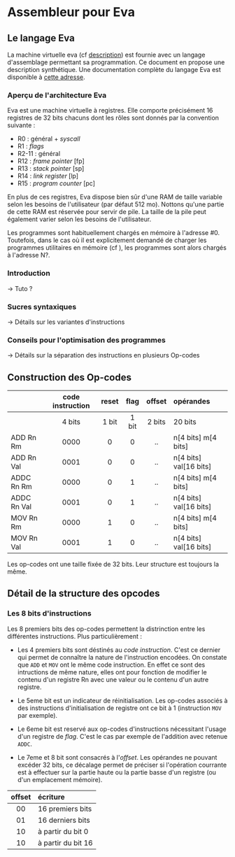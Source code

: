 # Assembleur pour Eva

## Le langage Eva

La machine virtuelle eva (cf [description](../../README.md)) est fournie avec un langage d'assemblage permettant sa programmation. Ce document en propose une description synthétique. Une documentation complète du langage Eva est disponible à [cette adresse]().


### Aperçu de l'architecture Eva

Eva est une machine virtuelle à registres. Elle comporte précisément 16 registres de 32 bits chacuns dont les rôles sont donnés par la convention suivante :

+ R0 : général + _syscall_
+ R1 : _flags_
+ R2-11 : général
+ R12 : _frame pointer_   [fp]
+ R13 : _stack pointer_   [sp]
+ R14 : _link register_   [lp]
+ R15 : _program counter_ [pc]


En plus de ces registres, Eva dispose bien sûr d'une RAM de taille variable selon les besoins de l'utilisateur (par défaut 512 mo). Nottons qu'une partie de cette RAM est réservée pour servir de pile. La taille de la pile peut également varier selon les besoins de l'utilisateur.

Les programmes sont habituellement chargés en mémoire à l'adresse #0. Toutefois, dans le cas où il est explicitement demandé de charger les programmes utilitaires en mémoire (cf []()), les programmes sont alors chargés à l'adresse N?.


### Introduction

-> Tuto ?

### Sucres syntaxiques

-> Détails sur les variantes d'instructions

### Conseils pour l'optimisation des programmes

-> Détails sur la séparation des instructions en plusieurs Op-codes

## Construction des Op-codes

|              | code instruction | reset | flag  | offset | opérandes              |
| :----------- | :--------------: | :---: | :---: | :----: | :--------------------- |
|              |      4 bits      | 1 bit | 1 bit | 2 bits | 20 bits                |
| ADD   Rn Rm  |       0000       |   0   |   0   |   ..   | n[4 bits] m[4 bits]    |
| ADD   Rn Val |       0001       |   0   |   0   |   ..   | n[4 bits] val[16 bits] |
| ADDC  Rn Rm  |       0000       |   0   |   1   |   ..   | n[4 bits] m[4 bits]    |
| ADDC  Rn Val |       0001       |   0   |   1   |   ..   | n[4 bits] val[16 bits] |
| MOV   Rn Rm  |       0000       |   1   |   0   |   ..   | n[4 bits] m[4 bits]    |
| MOV   Rn Val |       0001       |   1   |   0   |   ..   | n[4 bits] val[16 bits] |

Les op-codes ont une taille fixée de 32 bits. Leur structure est toujours la même.

## Détail de la structure des opcodes

### Les 8 bits d'instructions

Les 8 premiers bits des op-codes permettent la distrinction entre les différentes instructions. Plus particulièrement :


+ Les 4 premiers bits sont déstinés au *code instruction*. C'est ce dernier qui permet de connaître la nature de l'instruction encodées. On constate que `ADD` et `MOV` ont le même code instruction. En effet ce sont des intructions de même nature, elles ont pour fonction de modifier le contenu d'un registre Rn avec une valeur ou le contenu d'un autre registre.

+ Le 5eme bit est un indicateur de réinitialisation. Les op-codes associés à des instructions d'initialisation de registre ont ce bit à 1 (instruction `MOV` par exemple).

+ Le 6eme bit est reservé aux op-codes d'instructions nécessitant l'usage d'un registre de *flag*. C'est le cas par exemple de l'addition avec retenue `ADDC`.

+ Le 7eme et 8 bit sont consacrés à l'*offset*. Les opérandes ne pouvant excéder 32 bits, ce décalage permet de préciser si l'opération courrante est à effectuer sur la partie haute ou la partie basse d'un registre (ou d'un emplacement mémoire).


| offset | écriture           |
| :----: | :----------------- |
|   00   | 16 premiers bits   |
|   01   | 16 derniers bits   |
|   10   | à partir du bit 0  |
|   10   | à partir du bit 16 |
